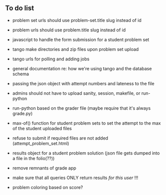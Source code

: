 ## To do list
 * problem set urls should use problem-set.title slug instead of id
 * problem urls should use problem.title slug instead of id
 * javascript to handle the form submission for a student problem set
 * tango make directories and zip files upon problem set upload
 * tango urls for polling and adding jobs
 * general documentation re: how we're using tango and the database schema

 * passing the json object with attempt numbers and lateness to the file
 * admins should not have to upload sanity, session, makefile, or run-python
 * run-python based on the grader file (maybe require that it's always grade.py)
 * max-of() function for student problem sets to set the attempt to the max of the student uploaded files
 * refuse to submit if required files are not added (attempt_problem_set.html)
 * results object for a student problem solution (json file gets dumped into a file in the folio(??))

* remove remnants of grade app
* make sure that all queries ONLY return results _for this user_ !!!
* problem coloring based on score?